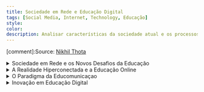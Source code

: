 ```yaml
---
title: Sociedade em Rede e Educação Digital
tags: [Social Media, Internet, Technology, Educação]
style: 
color: 
description: Analisar características da sociedade atual e os processos que aí imbricam, ancoradas, sobretudo, na análise de Manuel Castells, a qual não só procura  dar conta das mudanças sociais ocorridas no final do século XX, como também pretende analisar os desafios que as referidas mudanças implicam a nível da criação de novos ecossistemas educacionais.
---
```


[comment]:Source: [Nikhil Thota](https://medium.com/@nikhilthota/digital-minimalism-ac083064b4e4)

<details>

<summary> Sociedade em Rede e os Novos Desafios da Educação </summary>

## Características da Sociedade em Rede


<img src="https://cssr.github.io/educacao_digital/assets/img1.png" alt="Características da Sociedade em Rede" style="width:70%;"/>

<p>A sociedade em rede, como descrita por Manuel Castells, é marcada por uma revolução tecnológica centrada nas tecnologias de informação e comunicação. Essa transformação impacta profundamente a forma como vivemos, trabalhamos e nos relacionamos. A globalização e a conectividade passaram a moldar não apenas as interações sociais, mas também os processos econômicos e culturais. Nesse contexto, o conhecimento e a informação assumem um papel central, sendo usados de forma imediata para gerar novos saberes e inovações. Isso deu origem ao que chamamos de "sociedade de aprendizagem", onde pensar criticamente, aprender continuamente e inovar são habilidades essenciais.</p>

<p>As tecnologias digitais têm uma influência abrangente em praticamente todos os aspectos da existência humana, desde o trabalho até as relações pessoais. Essa sociedade emergente é caracterizada por uma flexibilidade impressionante, onde mudanças e adaptações são constantes. Além disso, a conectividade permanente permite que barreiras de tempo e espaço desapareçam, tornando possível a colaboração e o acesso à informação em escala global, a qualquer momento.</p>

<p>Um dos traços mais marcantes dessa nova era é o conceito de "virtualidade real", em que a realidade se mistura com ambientes virtuais, criando uma nova maneira de experimentar o mundo. Nesse contexto, redes digitais não são apenas ferramentas, mas um elemento central que organiza funções sociais, culturais e econômicas. Elas possibilitam que as pessoas se conectem e desconectem de diferentes espaços e grupos, criando novas identidades e formas de pertencimento.</p>

<p>Em resumo, a sociedade em rede não apenas transformou como interagimos, mas também redefiniu a maneira como nos enxergamos dentro desse fluxo constante de informações, conexões e mudanças. Essa nova realidade exige habilidades de adaptação, pensamento crítico e aprendizagem contínua para que possamos navegar nesse cenário dinâmico e imprevisível.</p>


## Impactos Educativos

<img src="https://cssr.github.io/educacao_digital/assets/img2.png" alt="Impactos Educativos" style="width:70%;"/>

<p>A sociedade em rede trouxe desafios e oportunidades significativas para a educação. Os modelos tradicionais de ensino, centrados em currículos rígidos e métodos pré-digitais, já não conseguem atender às demandas de um mundo conectado e em constante transformação. É essencial repensar a forma como ensinamos e aprendemos, integrando os espaços digitais às práticas pedagógicas. Isso vai além de usar tecnologias como ferramentas de apoio; trata-se de criar ambientes educativos que incentivem a colaboração, a criatividade e a conexão com o mundo real.</p>

<p>Nesse cenário, o papel do professor também está se transformando. Mais do que transmitir conhecimento, ele deve atuar como um facilitador, ajudando os estudantes a desenvolverem autonomia, pensamento crítico e capacidade de resolver problemas. Para isso, a formação contínua dos educadores é indispensável, garantindo que eles estejam preparados para explorar ao máximo as potencialidades das novas tecnologias.</p>

<p>A educação precisa ir além de simplesmente preparar os alunos para o mercado de trabalho. Ela deve formar cidadãos globais, capazes de navegar em um mundo de incertezas, onde a capacidade de aprender ao longo da vida se torna crucial. Habilidades como pensamento crítico, adaptabilidade, criatividade e resolução de problemas complexos são agora fundamentais. Essa nova abordagem educacional exige não apenas novas tecnologias, mas também pedagogias inovadoras que coloquem o estudante no centro do processo de aprendizagem.</p>

<p>Portanto, a transformação da educação na sociedade em rede não se limita à adoção de ferramentas digitais. É uma mudança de mentalidade, que redefine os papéis de professores e estudantes, além de exigir currículos flexíveis e abertos à colaboração e ao aprendizado contínuo. A escola deve se tornar um espaço onde as competências do século XXI possam ser desenvolvidas, preparando os indivíduos para viver e prosperar em um mundo cada vez mais interconectado.</p>

</details>

<details>

<summary> A Realidade Hiperconectada e a Educação Online </summary>
<br>
<br>

<h3>Comunidades Virtuais de Aprendizagem e Competências-Chave para o Século XXI no Ensino Superior a Distância</h3>

<br>
Este artigo tem como premisa dois conceitos principais:
<br>
<p>1. Sociedade em rede: A integração das tecnologias digitais está a transformar os paradigmas educacionais, exigindo competências transversais como resolução de problemas e trabalho colaborativo.</p>
<p>2. Modelos pedagógicos: O Modelo Pedagógico Virtual da Universidade Aberta centra-se no estudante e na interacção flexível em ambientes digitais. O Community Inquiry destaca três elementos fundamentais: presença cognitiva, presença social e presença de ensino.</p>

---

<h4>Sumários dos resultados:</h4>
<br>
<p>1. Primeira actividade:</p>
<ul>
<li>Os estudantes realizaram análises estatísticas em fóruns orientados pela docente.</li>
<li> A docente teve um papel predominante no início, promovendo compromisso e criando a base para a comunidade.</li>
</ul>

<p>2. Segunda actividade:</p>
<ul>
<li>Incluiu discussões em fóruns e trabalhos individuais.</li>
<li>interação entre os estudantes aumentou, com menor dependência da docente.</li>
</ul>

<p>3. Terceira actividade:</p>
<ul>
<li>Trabalho em grupo com fóruns dedicados.</li>
<li> Estudantes demonstraram maior autonomia, organização e coesão dentro dos grupos.</li>
</ul>

---

<h4>Conclusões:</h4>
<br>
<p>As comunidades virtuais de aprendizagem podem fomentar competências-chave, incluindo:</p>
<ul>
<li>Comunicação e Colaboração: Promovidas por interações frequentes em fóruns.</li>
<li>Pensamento Crítico e Criatividade: Estimulados pela resolução de problemas e troca de ideias.</li>
<li>Autonomia: Observada na crescente responsabilidade dos estudantes no próprio aprendizado.</li>
</ul>
<p>O papel do professor evolui de guia para facilitador, enquanto os estudantes assumem liderança em seu processo de aprendizagem.</p>
<p>O uso de ambientes digitais melhora a motivação, engajamento e estrutura de apoio ao aprendizado.</p>
<p>O artigo reforça que as comunidades virtuais podem transformar a educação a distância, promovendo não apenas aquisição de conhecimento, mas também habilidades essenciais para o século XXI. Essa abordagem requer mudanças pedagógicas e tecnológicas para criar ecossistemas educacionais mais colaborativos e inclusivos.</p>

<br>
<br>
<h3>Educação OnLIFE: a dimensão ecológica das arquiteturas digitais de aprendizagem</h3>
<br>
Este artigo foca-se em três pontos principais:
<br>
<p>1. Educação OnLIFE e Realidade Hiperconectada: A distinção entre o real e o virtual não é clara e totalmente separada, criando um ambiente onde humanos, algoritmos, objetos e dados coexistem e interagem; As tecnologias digitais deixam de ser ferramentas e passam a ser forças ambientais, moldando as percepções de realidade e as interações.</p>
<br>
<p>2. Ecossistemas Informativos e Conectividade: A digitalização conecta pessoas, objectos e biodiversidade, criando uma "internet of things" que redefine o conceito de ambiente; Surge uma nova ecologia onde humanos e tecnologias coexistem em interdependência, criando um habitat híbrido.</p>
<br>
<p>3. Educação como Ecossistema: Enfatiza a necessidade de superar paradigmas educacionais antropocêntricos, desenvolvendo metodologias conectivas e criativas. </p>
<br>
<p>4. Desafios Educacionais: A pandemia de Covid-19 destacou a falta de competências digitais em ambos professores e estudantes, evidenciando a necessidade de repensar as práticas pedagógicas; A transposição de práticas presenciais para o meio digital é insuficiente. É necessário adotar pedagogias inovadoras que aproveitem as potencialidades das tecnologias digitais.</p>
<br>
<p>5. Abordagens Interpretativas:</p>
<ul>
<li>Uso: Tecnologias como ferramentas para apoio.</li>
<li>Apropriação: Foco em inteligência coletiva e empoderamento.</li>
<li>Acoplamento: Interações recíprocas entre humanos e não humanos, promovendo ecossistemas inteligentes e conectivos.</li>
</ul>
<br>
<p>Educação como Transformação: A Educação OnLIFE propõe uma mudança de percepção, superando o dualismo entre offline e online e adotando metodologias que integrem o digital como parte do processo educacional; A aprendizagem torna-se uma construção colaborativa, impulsionada por tecnologias e redes em constante transformação.</p>
<p>A Educação OnLIFE representa um paradigma emergente que integra tecnologias digitais, sustentabilidade e inovação pedagógica. Essa abordagem requer um repensar profundo da educação, incorporando redes interativas e ecossistemas híbridos que transcendem as práticas tradicionais.</p>

<h4>Considerações:</h4>
<br>
<ul>
<li> Educação Híbrida e Flexível: O conceito de Educação OnLIFE é inovador, mas o foco em práticas conectivas e ecossistemas não contempla suficientemente o papel do aprendizado móvel, microcertificações e lifelong learning em um mundo onde a educação é cada vez mais personalizada e on-demand.</li>
<li>Covid-19: Durante a pandemia, muitos dos desafios mencionados nos artigos, como a falta de competências digitais e a adaptação às tecnologias, foram acelerados. No entanto, a experiência global com educação remota destacou limitações importantes não abordadas:</li>
<ul>
<li>Fadiga digital entre alunos e professores.</li>
<li>Desigualdades de acesso que permanecem um problema significativo.</li>
<li>imitações no uso de plataformas convencionais, que muitas vezes são meras reproduções do modelo presencial.</li>
</ul>
<li>Tecnologias Emergentes:</li>
<ul>
<li>Realidade Virtual e Aumentada: O potencial da XR (Extended Reality) para simulações e experiências práticas em disciplinas técnicas ou criativas está significativamente subestimado.</li>
<li>Gamificação e Metaverso: A gamificação e os mundos virtuais também são mais centrais nas discussões educacionais atuais do que o conceito genérico de "ambientes conectivos" explorado nos artigos.</li>
</ul>
</ul>


</details>


<details>

<summary> O Paradigma da Educomunicaçao </summary>

<br>

<h3> Comparação entre o Paradigma da Educomunicação e os MOOCs </h3>

<br>

<p>1. Abordagens: Filosofia e Objetivo</p>
<br>
<ul>
<li>Educomunicação:
  <ul>
  <li>Filosofia: Centra-se no diálogo, na interação e na participação ativa, valorizando a co-construção do conhecimento e a reflexão crítica.</li>
  <li>Objetivo: Democratizar a educação e promover o letramento comunicacional, utilizando meios e tecnologias para empoderar os participantes e fomentar cidadania.</li>
  </ul>
</li>

<li>MOOCs:
  <ul>
  <li>Filosofia: Baseiam-se na democratização do acesso à educação de qualidade, muitas vezes disponibilizando conteúdos de instituições de renome para um público alargado.</li>
  <li>Objetivo: Tornar o ensino acessível a todos, independentemente da localização geográfica ou contexto socioeconómico, promovendo a aprendizagem autodirigida.</li>
  </ul>
</li>

<li>Comparação:
  <ul>
  <li>Ambas valorizam o uso de tecnologias para alargar o acesso à educação.</li>
  <li>A Educomunicação enfatiza a participação ativa e crítica, enquanto os MOOCs, especialmente nos seus primórdios, focavam mais na disseminação de conteúdos (com menor ênfase na interação).</li>
  </ul>
</li>
</ul>

---

<p> 2. Metodologias e Práticas</p>
<br>
<ul>
<li>Educomunicação:
  <ul>
  <li>Propõe a produção colaborativa de conteúdos mediáticos, análise crítica de materiais e diálogo contínuo entre educadores e aprendentes.</li>
  <li>Integra metodologias ativas com diversas linguagens (texto, áudio, vídeo) para construir conhecimento de forma coletiva.</li>
  </ul>
</li>

<li>MOOCs:
  <ul>
  <li>Oferecem conteúdos estruturados, como vídeos, leituras e questionários, muitas vezes complementados com fóruns para interação entre os participantes.</li>
  <li>Utilizam plataformas escaláveis, mas com menor interação personalizada (especialmente nos modelos iniciais).</li>
  </ul>
</li>

<li>Comparação:
  <ul>
  <li>A Educomunicação favorece processos mais horizontais e colaborativos, enquanto os MOOCs frequentemente seguem um modelo mais linear e autodirigido.</li>
  </ul>
</li>
</ul>

---

<p> 3. Vantagens</p>
<br>
<ul>
<li>Educomunicação:
  <ul>
  <li>Promove competências como pensamento crítico, criatividade e letramento mediático.</li>
  <li>Incentiva a construção de conhecimento adaptado a realidades locais e culturais.</li>
  <li>Facilita a criação de comunidades de aprendizagem inclusivas.</li>
  </ul>
</li>

<li>MOOCs:
  <ul>
  <li>Acessibilidade global: Permitem que milhões de pessoas acedam a cursos de instituições de renome.</li>
  <li>Flexibilidade: Possibilitam que os aprendentes estudem ao seu ritmo.</li>
  <li>Custo reduzido ou gratuito: Tornam a educação mais acessível financeiramente.</li>
  </ul>
</li>

<li>Comparação:
  <ul>
  <li>A Educomunicação tem um impacto mais profundo na formação de cidadãos críticos e participativos, enquanto os MOOCs democratizam o acesso a conhecimentos especializados.</li>
  </ul>
</li>
</ul>

---

<p> 4. Desafios</p>
<br>
<ul>
<li>Educomunicação:
  <ul>
  <li>Exige formação de educadores para práticas colaborativas e uso de ferramentas digitais.</li>
  <li>Enfrenta limitações de infraestrutura tecnológica em regiões menos desenvolvidas.</li>
  <li>É difícil de escalar devido à sua natureza interativa e personalizada.</li>
  </ul>
</li>

<li>MOOCs:
  <ul>
  <li>Alta taxa de abandono: Muitos participantes não completam os cursos.</li>
  <li>Interação limitada: Especialmente em MOOCs massivos, o feedback personalizado é escasso.</li>
  <li>Foco inicial em conteúdos: Com menor atenção às práticas críticas ou culturais.</li>
  </ul>
</li>

<li>Comparação:
  <ul>
  <li>A Educomunicação enfrenta desafios de escalabilidade, enquanto os MOOCs têm dificuldades em promover o envolvimento e a interação significativa.</li>
  </ul>
</li>
</ul>

---

<p> 5. Impacto Social</p>
<br>
<ul>
<li>Educomunicação:
  <ul>
  <li>Dá prioridade à inclusão cultural e social, permitindo que os aprendentes se vejam como agentes ativos no processo de aprendizagem.</li>
  <li>Valoriza práticas educativas contextualizadas e adaptadas às realidades locais.</li>
  </ul>
</li>

<li>MOOCs:
  <ul>
  <li>Democratizam o acesso ao conhecimento, mas frequentemente refletem uma perspetiva globalizada, às vezes desvinculada de realidades locais.</li>
  <li>Podem perpetuar desigualdades, uma vez que o acesso à internet de qualidade e o letramento digital são pré-requisitos.</li>
  </ul>
</li>

<li>Comparação:
  <ul>
  <li>A Educomunicação tem um impacto social mais profundo em comunidades locais, enquanto os MOOCs têm maior alcance, mas carecem de contextualização.</li>
  </ul>
</li>
</ul>

---

<br>
<p>Conclusão</p>

<p>Enquanto o Paradigma da Educomunicação privilegia a interação crítica e colaborativa em contextos educacionais mediados pela comunicação, os MOOCs são mais voltados para a disseminação em larga escala de conteúdos educacionais. Ambas as abordagens têm pontos fortes e desafios, mas podem complementar-se: os MOOCs poderiam adotar práticas educomunicativas para aumentar a interação e o envolvimento, enquanto a Educomunicação poderia beneficiar-se de estratégias de escalabilidade inspiradas nos MOOCs.</p>


</details>

<details>

<summary> Inovação em Educação Digital </summary>

</details>